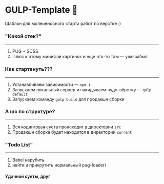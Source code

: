 # GULP-Template 🚀

Шаблон для молниеносного старта работ по верстке :)

### "Какой стек?"
---
 1) PUG + SCSS
 2) Плюс к этому минифай картинок и еще что-то там — уже забыл


### Как стартануть???
---
1) Устанавливаем зависимости — `npm i`
2) Запускаем локальный сервер и накидываем чудо-вёрстку — `gulp default`
3) Запускаем команду `gulp build` для продакшн сборки


### А шо по структуре?
---
1) Вся кодинговая суета происходит в директории `src`
2) Продакшн сборка будет находится в директории `current`


### "Todo List"
---
 1) Babel нарубить
 2) найти и прикрутить нормальный pug-loader)


#### Удачной суеты, друг
